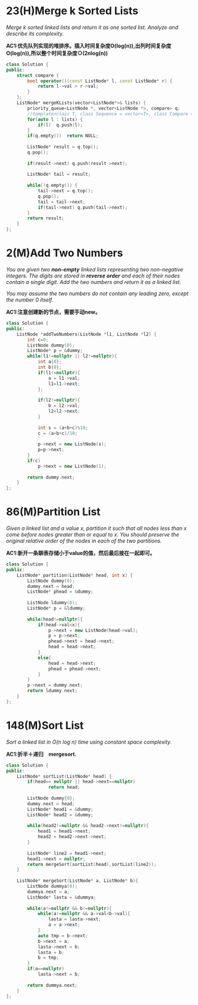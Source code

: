 # 23(H)Merge k Sorted Lists

*Merge k sorted linked lists and return it as one sorted list. Analyze and describe its complexity.*

**AC1:优先队列实现的堆排序。插入时间复杂度O(log(n)),出列时间复杂度O(log(n)),所以整个时间复杂度Ｏ(2nlog(n))**

```c++
class Solution {
public:
    struct compare {
        bool operator()(const ListNode* l, const ListNode* r) {
            return l->val > r->val;
        }
    };
    ListNode* mergeKLists(vector<ListNode*>& lists) {
        priority_queue<ListNode *, vector<ListNode *>, compare> q;  
        //template<class T, class Sequence = vector<T>, class Compare = less<typename Sequence::value_type>>
        for(auto l : lists) {
            if(l)  q.push(l);
        }
        if(q.empty())  return NULL;
    
        ListNode* result = q.top();
        q.pop();
        
        if(result->next) q.push(result->next);
        
        ListNode* tail = result;
        
        while(!q.empty()) {
            tail->next = q.top();
            q.pop();
            tail = tail->next;
            if(tail->next) q.push(tail->next);
        }
        return result;
    }
};
```



# 2(M)Add Two Numbers

*You are given two **non-empty** linked lists representing two non-negative integers. The digits are stored in **reverse order** and each of their nodes contain a single digit. Add the two numbers and return it as a linked list.*

*You may assume the two numbers do not contain any leading zero, except the number 0 itself.*

**AC1:注意创建新的节点，需要手动new。**

```c++
class Solution {
public:
    ListNode *addTwoNumbers(ListNode *l1, ListNode *l2) {
        int c=0;
        ListNode dummy(0);
        ListNode* p = &dummy;
        while(l1!=nullptr || l2!=nullptr){
            int a{0};
            int b{0};
            if(l1!=nullptr){
                a = l1->val;
                l1=l1->next;
            };
            
            if(l2!=nullptr){
                b = l2->val;
                l2=l2->next;
            }
            
            int s = (a+b+c)%10;
            c = (a+b+c)/10;
            
            p->next = new ListNode(s);
            p=p->next;
        }
        if(c)
            p->next = new ListNode(1);
        
        return dummy.next;
    }
};

```



# 86(M)Partition List

*Given a linked list and a value x, partition it such that all nodes less than x come before nodes greater than or equal to x. You should preserve the original relative order of the nodes in each of the two partitions.*

**AC1:新开一条聊表存储小于value的值，然后最后接在一起即可。**

```c++
class Solution {
public:
    ListNode* partition(ListNode* head, int x) {
        ListNode dummy(0);
        dummy.next = head;
        ListNode* phead = &dummy;
        
        ListNode ldummy(0);
        ListNode* p = &ldummy;
        
        while(head!=nullptr){
            if(head->val<x){
                p->next = new ListNode(head->val);
                p = p->next;
                phead->next = head->next;
                head = head->next;
            }
            else{
                head = head->next;
                phead = phead->next;
            }
        }
        p->next = dummy.next;
        return ldummy.next;
    }
};
```



# 148(M)Sort List

*Sort a linked list in O(n log n) time using constant space complexity.*

**AC1:折半＋递归　mergesort.**

```c++
class Solution {
public:
    ListNode* sortList(ListNode* head) {
        if(head== nullptr || head->next==nullptr)
                return head;
        
        ListNode dummy{0};
        dummy.next = head;
        ListNode* head1 = &dummy;
        ListNode* head2 = &dummy;
        
        while(head2!=nullptr && head2->next!=nullptr){
            head1 = head1->next;
            head2 = head2->next->next;
        }
        
        ListNode* line2 = head1->next;
        head1->next = nullptr;
        return mergeSort(sortList(head),sortList(line2));
    }
    
    ListNode* mergeSort(ListNode* a, ListNode* b){
        ListNode dummya(0);
        dummya.next = a;
        ListNode* lasta = &dummya;
        
        while(a!=nullptr && b!=nullptr){
            while(a!=nullptr && a->val<b->val){
                lasta = lasta->next;
                a = a->next;
            }
            auto tmp = b->next;
            b->next = a;
            lasta->next = b;
            lasta = b;
            b = tmp;
        }   
        if(a==nullptr)
            lasta->next = b;
            
        return dummya.next;
    }
};
```

